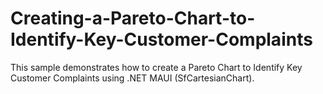 # Creating-a-Pareto-Chart-to-Identify-Key-Customer-Complaints
This sample demonstrates how to create a Pareto Chart to Identify Key Customer Complaints using .NET MAUI (SfCartesianChart).
